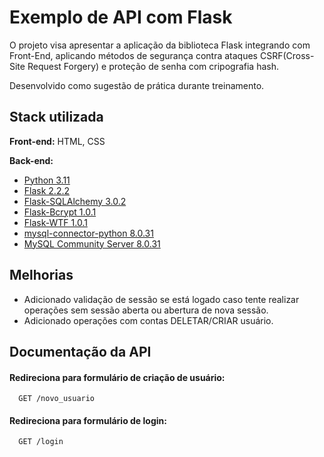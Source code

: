 
# Exemplo de API com Flask

O projeto visa apresentar a aplicação da biblioteca Flask integrando com Front-End, 
aplicando métodos de segurança contra ataques CSRF(Cross-Site Request Forgery) e proteção de senha com cripografia hash.

Desenvolvido como sugestão de prática durante treinamento.
## Stack utilizada

**Front-end:** HTML, CSS

**Back-end:** 
- [Python 3.11](https://docs.python.org/3.11/)
- [Flask 2.2.2](https://flask.palletsprojects.com/en/2.2.x/)
- [Flask-SQLAlchemy 3.0.2](https://flask-sqlalchemy.palletsprojects.com/en/3.0.x/)
- [Flask-Bcrypt 1.0.1](https://flask-bcrypt.readthedocs.io/en/1.0.1/)
- [Flask-WTF 1.0.1](https://flask-wtf.readthedocs.io/en/1.0.x/)
- [mysql-connector-python  8.0.31](https://dev.mysql.com/doc/connector-python/en/)
- [MySQL Community Server 8.0.31](https://dev.mysql.com/downloads/mysql/)









## Melhorias

- Adicionado validação de sessão se está logado caso tente realizar operações sem sessão 
aberta ou abertura de nova sessão.
- Adicionado operações com contas DELETAR/CRIAR usuário.

## Documentação da API

#### Redireciona para formulário de criação de usuário:

```
  GET /novo_usuario
```


#### Redireciona para formulário de login:

```
  GET /login
```
